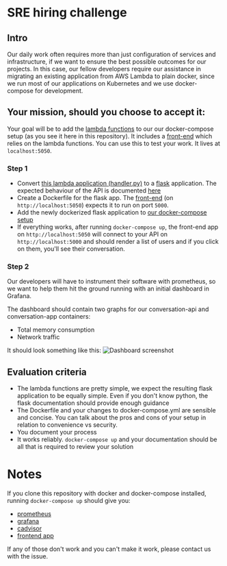 # SRE hiring challenge
## Intro
Our daily work often requires more than just configuration of services and infrastructure, if we want to ensure the best possible outcomes for our projects.
In this case, our fellow developers require our assistance in migrating an existing application from AWS Lambda to plain docker, since we run most of our applications on Kubernetes and we use docker-compose for development.

## Your mission, should you choose to accept it:
Your goal will be to add the [lambda functions](https://github.com/tamediadigital/conversation-echo-api) to our our docker-compose setup (as you see it here in this repository). It includes a [front-end](/conversation-app) which relies on the lambda functions. You can use this to test your work. It lives at `localhost:5050`.

### Step 1
- Convert [this lambda application (handler.py)](https://github.com/tamediadigital/conversation-echo-api) to a [flask](https://palletsprojects.com/p/flask/) application.
The expected behaviour of the API is documented [here](https://petstore.swagger.io/?url=https://raw.githubusercontent.com/tamediadigital/hiring-challenges/master/conversation-frontend-challenge/api.yaml)
- Create a Dockerfile for the flask app. The [front-end](https://github.com/tamediadigital/hiring-challenges/tree/master/sre-hiring-challenge/conversation-app) (on `http://localhost:5050`) expects it to run on port `5000`.
- Add the newly dockerized flask application to [our docker-compose setup](docker-compose.yml)
- If everything works, after running `docker-compose up`, the front-end app on `http://localhost:5050` will connect to your API on `http://localhost:5000` and should render a list of users and if you click on them, you'll see their conversation.

### Step 2
Our developers will have to instrument their software with prometheus, so we want to help them hit the ground running with an initial dashboard in Grafana.

The dashboard should contain two graphs for our conversation-api and conversation-app containers:
- Total memory consumption
- Network traffic

It should look something like this:
![Dashboard screenshot](https://github.com/tamediadigital/hiring-challenges/blob/master/sre-hiring-challenge/grafana/dashboard-screenshot.png?raw=true)

## Evaluation criteria
- The lambda functions are pretty simple, we expect the resulting flask application to be equally simple. Even if you don't know python, the flask documentation should provide enough guidance
- The Dockerfile and your changes to docker-compose.yml are sensible and concise. You can talk about the pros and cons of your setup in relation to convenience vs security.
- You document your process
- It works reliably. `docker-compose up` and your documentation should be all that is required to review your solution

# Notes
If you clone this repository with docker and docker-compose installed, running `docker-compose up` should give you:
- [prometheus](http://localhost:9090)
- [grafana](http://localhost:3000)
- [cadvisor](http://localhost:8080)
- [frontend app](http://localhost:5050)

If any of those don't work and you can't make it work, please contact us with the issue.
